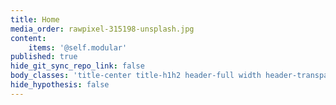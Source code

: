 ```yaml
---
title: Home
media_order: rawpixel-315198-unsplash.jpg
content:
    items: '@self.modular'
published: true
hide_git_sync_repo_link: false
body_classes: 'title-center title-h1h2 header-full width header-transparent'
hide_hypothesis: false
---
```


